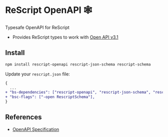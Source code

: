 # ReScript OpenAPI 🕸️

Typesafe OpenAPI for ReScript

- Provides ReScript types to work with [Open API v3.1](https://github.com/OAI/OpenAPI-Specification/blob/main/versions/3.1.0.md)

## Install

```sh
npm install rescript-openapi rescript-json-schema rescript-schema
```

Update your `rescript.json` file:

```diff
{
  ...
+ "bs-dependencies": ["rescript-openapi", "rescript-json-schema", "rescript-schema"],
+ "bsc-flags": ["-open RescriptSchema"],
}
```

## References

- [OpenAPI Specification](https://github.com/OAI/OpenAPI-Specification/blob/main/versions/3.1.0.md)
